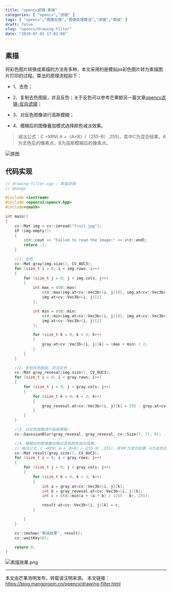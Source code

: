 ```yaml
---
title: "opencv滤镜-素描"
categories: [ "opencv","滤镜" ]
tags: [ "opencv","图像处理","图像处理算法","滤镜","素描" ]
draft: false
slug: "opencv/drawing-filter"
date: "2019-07-03 17:02:00"
---
```


## 素描

将彩色图片转换成素描的方法有多种，本文采用的是模拟ps彩色图片转为素描图片打印的过程。算法的原理流程如下：

- 1、去色；

- 2、复制去色图层，并且反色；关于反色可以参考芒果额另一篇文章[opencv滤镜-反向滤镜](https://mangoroom.cn/opencv/reversal-filter.html)；
- 3、对反色图像进行高斯模糊；

- 4、模糊后的图像叠加模式选择颜色减淡效果。

> 减淡公式：C =MIN( A +（A×B）/（255-B）,255)，其中C为混合结果，A为去色后的像素点，B为高斯模糊后的像素点。


![原图](https://mangoroom.cn/usr/uploads/2019/07/3135764183.jpg)

## 代码实现

```c++
// drawing-filter.cpp : 素描滤镜
// @mango

#include <iostream>
#include <opencv2/opencv.hpp>
#include<cmath>

int main()
{
	cv::Mat img = cv::imread("fruit.jpg");
	if (img.empty())
	{
		std::cout << "Failed to read the image!" << std::endl;
		return -1;
	}

	//1、去色
	cv::Mat gray(img.size(), CV_8UC3);
	for (size_t i = 0; i < img.rows; i++)
	{
		for (size_t j = 0; j < img.cols; j++)
		{
			int max = std::max(
				std::max(img.at<cv::Vec3b>(i, j)[0], img.at<cv::Vec3b>(i, j)[1]),
				img.at<cv::Vec3b>(i, j)[2]
			);

			int min = std::min(
				std::min(img.at<cv::Vec3b>(i, j)[0], img.at<cv::Vec3b>(i, j)[1]),
				img.at<cv::Vec3b>(i, j)[2]
			);

			for (size_t k = 0; k < 3; k++)
			{
				gray.at<cv::Vec3b>(i, j)[k] = (max + min) / 2;
			}
		}
	}

	//2、复制去色图层，并且反色
	cv::Mat gray_revesal(img.size(), CV_8UC3);
	for (size_t i = 0; i < gray.rows; i++)
	{
		for (size_t j = 0; j < gray.cols; j++)
		{
			for (size_t k = 0; k < 3; k++)
			{
				gray_revesal.at<cv::Vec3b>(i, j)[k] = 255 - gray.at<cv::Vec3b>(i, j)[k];
			}
		}
	}

	//3、对反色图像进行高斯模糊；
	cv::GaussianBlur(gray_revesal, gray_revesal, cv::Size(7, 7), 0);

	//4、模糊后的图像叠加模式选择颜色减淡效果。
	// 减淡公式：C =MIN( A +（A×B）/（255-B）,255)，其中C为混合结果，A为去色后的像素点，B为高斯模糊后的像素点。
	cv::Mat result(gray.size(), CV_8UC3);
	for (size_t i = 0; i < gray.rows; i++)
	{
		for (size_t j = 0; j < gray.cols; j++)
		{
			for (size_t k = 0; k < 3; k++)
			{
				int a = gray.at<cv::Vec3b>(i, j)[k];
				int b = gray_revesal.at<cv::Vec3b>(i, j)[k];
				int c = std::min(a + (a * b) / (255 - b), 255);

				result.at<cv::Vec3b>(i, j)[k] = c;
			}

		}
	}

	cv::imshow("素描效果", result);
	cv::waitKey(0);

	return 0;
}
```

![素描效果.png][1]

---

本文由芒果浩明发布，转载请注明来源。
本文链接：https://blog.mangoroom.cn/opencv/drawing-filter.html

  [1]: https://mangoroom.cn/usr/uploads/2019/07/101320614.png